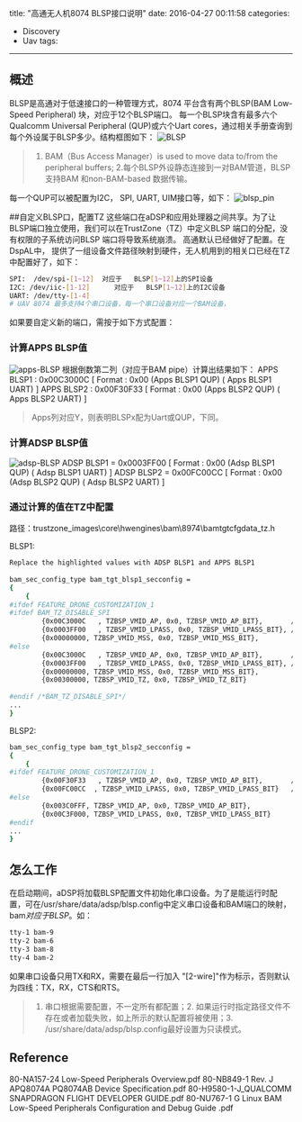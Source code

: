 title: "高通无人机8074 BLSP接口说明"
date: 2016-04-27 00:11:58
categories:
- Discovery
- Uav
tags:
---
## 概述
BLSP是高通对于低速接口的一种管理方式，8074 平台含有两个BLSP(BAM Low-Speed Peripheral) 块，对应于12个BLSP端口。 每一个BLSP块含有最多六个Qualcomm Universal Peripheral (QUP)或六个Uart cores，通过相关手册查询到每个外设属于BLSP多少。结构框图如下：
![BLSP](https://andylee-1258982386.cos.ap-chengdu.myqcloud.com/BLSP.png)
>1. BAM（Bus Access Manager）is used to move data to/from the peripheral buffers;  2.每个BLSP外设静态连接到一对BAM管道，BLSP支持BAM 和non-BAM-based 数据传输。

<!--more-->
每一个QUP可以被配置为I2C， SPI, UART, UIM接口等，如下：
![blsp_pin](https://andylee-1258982386.cos.ap-chengdu.myqcloud.com/blsp_pin.jpg)

##自定义BLSP口，配置TZ
这些端口在aDSP和应用处理器之间共享。为了让BLSP端口独立使用，我们可以在TrustZone（TZ）中定义BLSP 端口的分配，没有权限的子系统访问BLSP 端口将导致系统崩溃。 高通默认已经做好了配置。在DspAL中， 提供了一组设备文件路径映射到硬件，无人机用到的相关口已经在TZ中配置好了，如下：
```bash
SPI:  /dev/spi-[1~12]  对应于   BLSP[1~12]上的SPI设备
I2C: /dev/iic-[1-12]      对应于   BLSP[1~12]上的I2C设备
UART: /dev/tty-[1-4]
# UAV 8074 最多支持4个串口设备，每一个串口设备对应一个BAM设备， 
```
如果要自定义新的端口，需按于如下方式配置：
### 计算APPS BLSP值
![apps-BLSP](https://andylee-1258982386.cos.ap-chengdu.myqcloud.com/apps_blsp.jpg)
根据倒数第二列（对应于BAM pipe）计算出结果如下：
APPS BLSP1 : 0x00C3000C   [ Format : 0x00 (Apps BLSP1 QUP) ( Apps BLSP1 UART) ]
APPS BLSP2 : 0x00F30F33   [ Format : 0x00 (Apps BLSP2 QUP) ( Apps BLSP2 UART) ]
> Apps列对应Y，则表明BLSPx配为Uart或QUP，下同。

### 计算ADSP BLSP值
![adsp-BLSP](https://andylee-1258982386.cos.ap-chengdu.myqcloud.com/adsp_blsp.jpg)
ADSP BLSP1 = 0x0003FF00   [ Format : 0x00 (Adsp BLSP1 QUP) ( Adsp BLSP1 UART) ]
ADSP BLSP2 = 0x00FC00CC  [ Format : 0x00 (Adsp BLSP2 QUP) ( Adsp BLSP2 UART) ]

### 通过计算的值在TZ中配置 
路径：trustzone_images\core\hwengines\bam\8974\bamtgtcfgdata_tz.h
 
BLSP1:
```bash
Replace the highlighted values with ADSP BLSP1 and APPS BLSP1
 
bam_sec_config_type bam_tgt_blsp1_secconfig =
{
    {
#ifdef FEATURE_DRONE_CUSTOMIZATION_1 
#ifdef BAM_TZ_DISABLE_SPI
        {0x00C3000C   , TZBSP_VMID_AP, 0x0, TZBSP_VMID_AP_BIT},       // APPS BLSP1
        {0x0003FF00   , TZBSP_VMID_LPASS, 0x0, TZBSP_VMID_LPASS_BIT}, // ADSP BLSP1
        {0x00000000, TZBSP_VMID_MSS, 0x0, TZBSP_VMID_MSS_BIT},
#else
        {0x00C3000C   , TZBSP_VMID_AP, 0x0, TZBSP_VMID_AP_BIT},       // APPS BLSP1
        {0x0003FF00   , TZBSP_VMID_LPASS, 0x0, TZBSP_VMID_LPASS_BIT}, // ADSP BLSP1
        {0x00000000, TZBSP_VMID_MSS, 0x0, TZBSP_VMID_MSS_BIT},
        {0x00300000, TZBSP_VMID_TZ, 0x0, TZBSP_VMID_TZ_BIT}
      
#endif /*BAM_TZ_DISABLE_SPI*/
...
}
 ```
 
BLSP2:
```bash 
bam_sec_config_type bam_tgt_blsp2_secconfig =
{
    {
#ifdef FEATURE_DRONE_CUSTOMIZATION_1 
        {0x00F30F33   , TZBSP_VMID_AP, 0x0, TZBSP_VMID_AP_BIT},       // APPS BLSP2
        {0x00FC00CC  , TZBSP_VMID_LPASS, 0x0, TZBSP_VMID_LPASS_BIT}   // ADSP BLSP2
#else
        {0x003C0FFF, TZBSP_VMID_AP, 0x0, TZBSP_VMID_AP_BIT},
        {0x00C3F000, TZBSP_VMID_LPASS, 0x0, TZBSP_VMID_LPASS_BIT}
#endif
...
}
```

## 怎么工作
在启动期间，aDSP将加载BLSP配置文件初始化串口设备。为了是能运行时配置，可在/usr/share/data/adsp/blsp.config中定义串口设备和BAM端口的映射，bam*对应于BLSP*。如：
```bash
tty-1 bam-9
tty-2 bam-6
tty-3 bam-8
tty-4 bam-2
```
如果串口设备只用TX和RX，需要在最后一行加入 "[2-wire]"作为标示，否则默认为四线：TX，RX，CTS和RTS。

> 1. 串口根据需要配置，不一定所有都配置；2. 如果运行时指定路径文件不存在或者加载失败，如上所示的默认配置将被使用；3. /usr/share/data/adsp/blsp.config最好设置为只读模式。


## Reference
80-NA157-24  Low-Speed Peripherals Overview.pdf
80-NB849-1 Rev. J  APQ8074A PQ8074AB Device Specification.pdf
80-H9580-1-J_QUALCOMM SNAPDRAGON FLIGHT DEVELOPER GUIDE.pdf
80-NU767-1 G Linux BAM Low-Speed Peripherals Configuration and Debug Guide  .pdf